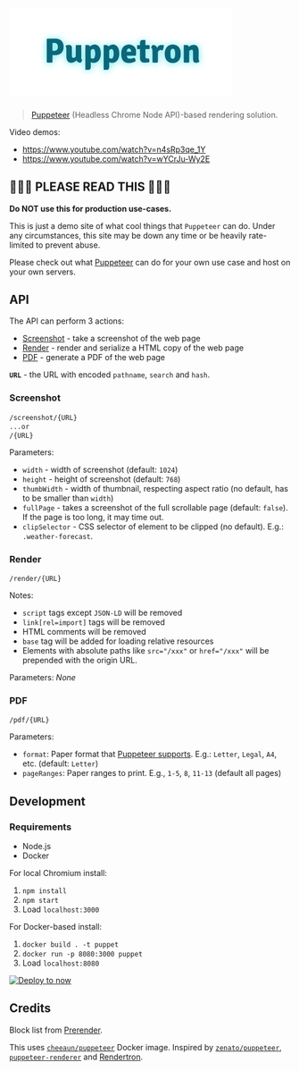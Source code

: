 # <img src="assets/logo.png" width="400" alt="Puppetron">

> [Puppeteer](https://github.com/GoogleChrome/puppeteer) (Headless Chrome Node API)-based rendering solution.

Video demos:

- <https://www.youtube.com/watch?v=n4sRp3qe_1Y>
- <https://www.youtube.com/watch?v=wYCrJu-Wy2E>

🚧🚧🚧 PLEASE READ THIS 🚧🚧🚧
---

**Do NOT use this for production use-cases.**

This is just a demo site of what cool things that `Puppeteer` can do. Under any circumstances, this site may be down any time or be heavily rate-limited to prevent abuse.

Please check out what [Puppeteer](https://github.com/GoogleChrome/puppeteer) can do for your own use case and host on your own servers.

API
---

The API can perform 3 actions:

- [Screenshot](#screenshot) - take a screenshot of the web page
- [Render](#render) - render and serialize a HTML copy of the web page
- [PDF](#pdf) - generate a PDF of the web page

**`URL`** - the URL with encoded `pathname`, `search` and `hash`.

### Screenshot

```
/screenshot/{URL}
...or
/{URL}
```

Parameters:

- `width` - width of screenshot (default: `1024`)
- `height` - height of screenshot (default: `768`)
- `thumbWidth` - width of thumbnail, respecting aspect ratio (no default, has to be smaller than `width`)
- `fullPage` - takes a screenshot of the full scrollable page (default: `false`). If the page is too long, it may time out.
- `clipSelector` - CSS selector of element to be clipped (no default). E.g.: `.weather-forecast`.

### Render

```
/render/{URL}
```

Notes:

- `script` tags except `JSON-LD` will be removed
- `link[rel=import]` tags will be removed
- HTML comments will be removed
- `base` tag will be added for loading relative resources
- Elements with absolute paths like `src="/xxx"` or `href="/xxx"` will be prepended with the origin URL.

Parameters: *None*

### PDF

```
/pdf/{URL}
```

Parameters:

- `format`: Paper format that [Puppeteer supports](https://github.com/GoogleChrome/puppeteer/blob/master/docs/api.md#pagepdfoptions). E.g.: `Letter`, `Legal`, `A4`, etc. (default: `Letter`)
- `pageRanges`: Paper ranges to print. E.g., `1-5`, `8`, `11-13` (default all pages)

Development
---

### Requirements

- Node.js
- Docker

For local Chromium install:

1. `npm install`
2. `npm start`
3. Load `localhost:3000`

For Docker-based install:

1. `docker build . -t puppet`
2. `docker run -p 8080:3000 puppet`
3. Load `localhost:8080`

[![Deploy to now](https://deploy.now.sh/static/button.svg)](https://deploy.now.sh/?repo=https://github.com/cheeaun/puppetron)

Credits
---

Block list from [Prerender](https://github.com/prerender/prerender/blob/master/lib/resources/blocked-resources.json).

This uses [`cheeaun/puppeteer`](https://hub.docker.com/r/cheeaun/puppeteer/) Docker image. Inspired by [`zenato/puppeteer`]((https://hub.docker.com/r/zenato/puppeteer/)), [`puppeteer-renderer`](https://github.com/zenato/puppeteer-renderer) and [Rendertron](https://render-tron.appspot.com/).
